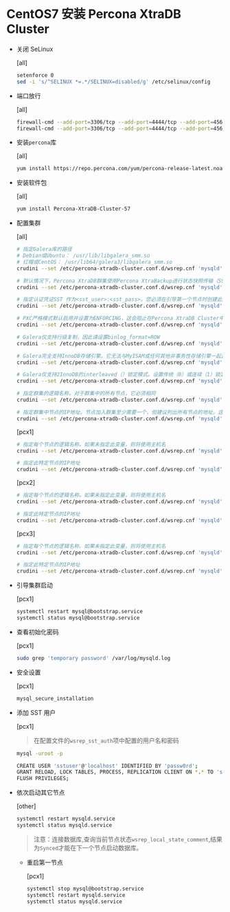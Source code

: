 # CentOS7 安装 Percona XtraDB Cluster

- 关闭 SeLinux

  [all]

  ```bash
  setenforce 0
  sed -i 's/^SELINUX *=.*/SELINUX=disabled/g' /etc/selinux/config
  ```

- 端口放行

  [all]

  ```bash
  firewall-cmd --add-port=3306/tcp --add-port=4444/tcp --add-port=4567/tcp --add-port=4568/tcp
  firewall-cmd --add-port=3306/tcp --add-port=4444/tcp --add-port=4567/tcp --add-port=4568/tcp --permanent
  ```

- 安装`percona`库

  [all]

  ```bash
  yum install https://repo.percona.com/yum/percona-release-latest.noarch.rpm
  ```

- 安装软件包

  [all]

  ```bash
  yum install Percona-XtraDB-Cluster-57
  ```

- 配置集群

  [all]

  ```bash
  # 指定Galera库的路径
  # Debian或Ubuntu： /usr/lib/libgalera_smm.so
  # 红帽或CentOS： /usr/lib64/galera3/libgalera_smm.so
  crudini --set /etc/percona-xtradb-cluster.conf.d/wsrep.cnf 'mysqld' 'wsrep_provider' '/usr/lib64/galera3/libgalera_smm.so'

  # 默认情况下，Percona XtraDB群集使用Percona XtraBackup进行状态快照传输（SST）。wsrep_sst_method=xtrabackup-v2强烈建议进行设置。此方法需要在初始节点上设置用户SST。使用wsrep_sst_auth变量提供SST用户凭据。
  crudini --set /etc/percona-xtradb-cluster.conf.d/wsrep.cnf 'mysqld' 'wsrep_sst_method' 'xtrabackup-v2'

  # 指定认证凭证SST 作为<sst_user>:<sst_pass>。您必须在引导第一个节点时创建此用户 并为其提供必要的权限
  crudini --set /etc/percona-xtradb-cluster.conf.d/wsrep.cnf 'mysqld' 'wsrep_sst_auth' 'sstuser:passw0rd'

  # PXC严格模式默认启用并设置为ENFORCING，这会阻止在Percona XtraDB Cluster中使用实验和不支持的功能
  crudini --set /etc/percona-xtradb-cluster.conf.d/wsrep.cnf 'mysqld' 'pxc_strict_mode' 'ENFORCING'

  # Galera仅支持行级复制，因此请设置binlog_format=ROW
  crudini --set /etc/percona-xtradb-cluster.conf.d/wsrep.cnf 'mysqld' 'binlog_format' 'ROW'

  # Galera完全支持InnoDB存储引擎。它无法与MyISAM或任何其他非事务性存储引擎一起正常工作。将此变量设置为default_storage_engine=InnoDB。
  crudini --set /etc/percona-xtradb-cluster.conf.d/wsrep.cnf 'mysqld' 'default_storage_engine' 'InnoDB'

  # Galera仅支持2InnoDB的interleaved（）锁定模式。设置传统（0）或连续（1）锁定模式可能会导致复制因未解决的死锁而失败。将此变量设置为innodb_autoinc_lock_mode=2
  crudini --set /etc/percona-xtradb-cluster.conf.d/wsrep.cnf 'mysqld' 'innodb_autoinc_lock_mode' '2'

  # 指定群集的逻辑名称。对于群集中的所有节点，它必须相同
  crudini --set /etc/percona-xtradb-cluster.conf.d/wsrep.cnf 'mysqld' 'wsrep_cluster_name' 'pxc-cluster'

  # 指定群集中节点的IP地址。节点加入群集至少需要一个，但建议列出所有节点的地址。这样，如果列表中的第一个节点不可用，则加入节点可以使用其他地址。
  crudini --set /etc/percona-xtradb-cluster.conf.d/wsrep.cnf 'mysqld' 'wsrep_cluster_address' 'gcomm://10.0.100.61,10.0.100.62,10.0.100.63'
  ```

  [pcx1]

  ```bash
  # 指定每个节点的逻辑名称。如果未指定此变量，则将使用主机名
  crudini --set /etc/percona-xtradb-cluster.conf.d/wsrep.cnf 'mysqld' 'wsrep_node_name' 'pxc1'

  # 指定此特定节点的IP地址
  crudini --set /etc/percona-xtradb-cluster.conf.d/wsrep.cnf 'mysqld' 'wsrep_node_address' '10.0.100.61'
  ```

  [pcx2]

  ```bash
  # 指定每个节点的逻辑名称。如果未指定此变量，则将使用主机名
  crudini --set /etc/percona-xtradb-cluster.conf.d/wsrep.cnf 'mysqld' 'wsrep_node_name' 'pxc2'

  # 指定此特定节点的IP地址
  crudini --set /etc/percona-xtradb-cluster.conf.d/wsrep.cnf 'mysqld' 'wsrep_node_address' '10.0.100.62'
  ```

  [pcx3]

  ```bash
  # 指定每个节点的逻辑名称。如果未指定此变量，则将使用主机名
  crudini --set /etc/percona-xtradb-cluster.conf.d/wsrep.cnf 'mysqld' 'wsrep_node_name' 'pxc3'

  # 指定此特定节点的IP地址
  crudini --set /etc/percona-xtradb-cluster.conf.d/wsrep.cnf 'mysqld' 'wsrep_node_address' '10.0.100.63'
  ```

- 引导集群启动

  [pcx1]

  ```bash
  systemctl restart mysql@bootstrap.service
  systemctl status mysql@bootstrap.service
  ```

- 查看初始化密码

  [pcx1]

  ```bash
  sudo grep 'temporary password' /var/log/mysqld.log
  ```

- 安全设置

  [pcx1]

  ```bash
  mysql_secure_installation
  ```

- 添加 SST 用户

  [pcx1]

  > 在配置文件的`wsrep_sst_auth`项中配置的用户名和密码

  ```bash
  mysql -uroot -p

  CREATE USER 'sstuser'@'localhost' IDENTIFIED BY 'passw0rd';
  GRANT RELOAD, LOCK TABLES, PROCESS, REPLICATION CLIENT ON *.* TO 'sstuser'@'localhost';
  FLUSH PRIVILEGES;
  ```

- 依次启动其它节点

  [other]

  ```bash
  systemctl restart mysqld.service
  systemctl status mysqld.service
  ```

  > 注意：连接数据库,查询当前节点状态`wsrep_local_state_comment`,结果为`Synced`才能在下一个节点启动数据库。

  - 重启第一节点

    [pcx1]

    ```bash
    systemctl stop mysql@bootstrap.service
    systemctl restart mysqld.service
    systemctl status mysqld.service
    ```
